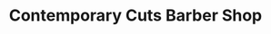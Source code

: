 ---
title: "Contemporary Cuts Barber Shop"
url: /gwynn-oak/contemporary-cuts-barber-shop/
shop: hairdresser
---